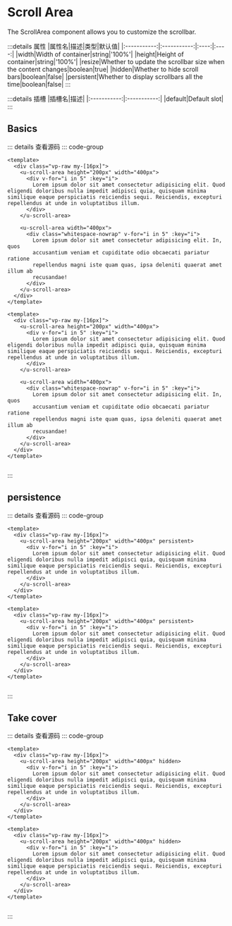 <script setup>
import Basic from '../../examples/scroll-area/01.basic.vue'
import Persistent from '../../examples/scroll-area/02.persistent.vue'
import Hidden from '../../examples/scroll-area/03.hidden.vue'
</script>

# Scroll Area

The ScrollArea component allows you to customize the scrollbar.

:::details 属性
|属性名|描述|类型|默认值|
|:-----------:|:-----------:|:----:|:----:|
|width|Width of container|string|'100%'|
|height|Height of container|string|'100%'|
|resize|Whether to update the scrollbar size when the content changes|boolean|true|
|hidden|Whether to hide scroll bars|boolean|false|
|persistent|Whether to display scrollbars all the time|boolean|false|
:::

:::details 插槽
|插槽名|描述|
|:-----------:|:-----------:|
|default|Default slot|
:::

## Basics



<Basic></Basic>

::: details 查看源码
::: code-group
```vue [template]
<template>
  <div class="vp-raw my-[16px]">
    <u-scroll-area height="200px" width="400px">
      <div v-for="i in 5" :key="i">
        Lorem ipsum dolor sit amet consectetur adipisicing elit. Quod eligendi doloribus nulla impedit adipisci quia, quisquam minima similique eaque perspiciatis reiciendis sequi. Reiciendis, excepturi repellendus at unde in voluptatibus illum.
      </div>
    </u-scroll-area>

    <u-scroll-area width="400px">
      <div class="whitespace-nowrap" v-for="i in 5" :key="i">
        Lorem ipsum dolor sit amet consectetur adipisicing elit. In, quos 
        accusantium veniam et cupiditate odio obcaecati pariatur ratione 
        repellendus magni iste quam quas, ipsa deleniti quaerat amet illum ab 
        recusandae!
      </div>
    </u-scroll-area>
  </div>
</template>
```

```vue [all]
<template>
  <div class="vp-raw my-[16px]">
    <u-scroll-area height="200px" width="400px">
      <div v-for="i in 5" :key="i">
        Lorem ipsum dolor sit amet consectetur adipisicing elit. Quod eligendi doloribus nulla impedit adipisci quia, quisquam minima similique eaque perspiciatis reiciendis sequi. Reiciendis, excepturi repellendus at unde in voluptatibus illum.
      </div>
    </u-scroll-area>

    <u-scroll-area width="400px">
      <div class="whitespace-nowrap" v-for="i in 5" :key="i">
        Lorem ipsum dolor sit amet consectetur adipisicing elit. In, quos 
        accusantium veniam et cupiditate odio obcaecati pariatur ratione 
        repellendus magni iste quam quas, ipsa deleniti quaerat amet illum ab 
        recusandae!
      </div>
    </u-scroll-area>
  </div>
</template>


```
:::

## persistence



<Persistent></Persistent>

::: details 查看源码
::: code-group
```vue [template]
<template>
  <div class="vp-raw my-[16px]">
    <u-scroll-area height="200px" width="400px" persistent>
      <div v-for="i in 5" :key="i">
        Lorem ipsum dolor sit amet consectetur adipisicing elit. Quod eligendi doloribus nulla impedit adipisci quia, quisquam minima similique eaque perspiciatis reiciendis sequi. Reiciendis, excepturi repellendus at unde in voluptatibus illum.
      </div>
    </u-scroll-area>
  </div>
</template>
```

```vue [all]
<template>
  <div class="vp-raw my-[16px]">
    <u-scroll-area height="200px" width="400px" persistent>
      <div v-for="i in 5" :key="i">
        Lorem ipsum dolor sit amet consectetur adipisicing elit. Quod eligendi doloribus nulla impedit adipisci quia, quisquam minima similique eaque perspiciatis reiciendis sequi. Reiciendis, excepturi repellendus at unde in voluptatibus illum.
      </div>
    </u-scroll-area>
  </div>
</template>


```
:::

## Take cover



<Hidden></Hidden>

::: details 查看源码
::: code-group
```vue [template]
<template>
  <div class="vp-raw my-[16px]">
    <u-scroll-area height="200px" width="400px" hidden>
      <div v-for="i in 5" :key="i">
        Lorem ipsum dolor sit amet consectetur adipisicing elit. Quod eligendi doloribus nulla impedit adipisci quia, quisquam minima similique eaque perspiciatis reiciendis sequi. Reiciendis, excepturi repellendus at unde in voluptatibus illum.
      </div>
    </u-scroll-area>
  </div>
</template>
```

```vue [all]
<template>
  <div class="vp-raw my-[16px]">
    <u-scroll-area height="200px" width="400px" hidden>
      <div v-for="i in 5" :key="i">
        Lorem ipsum dolor sit amet consectetur adipisicing elit. Quod eligendi doloribus nulla impedit adipisci quia, quisquam minima similique eaque perspiciatis reiciendis sequi. Reiciendis, excepturi repellendus at unde in voluptatibus illum.
      </div>
    </u-scroll-area>
  </div>
</template>


```
:::

